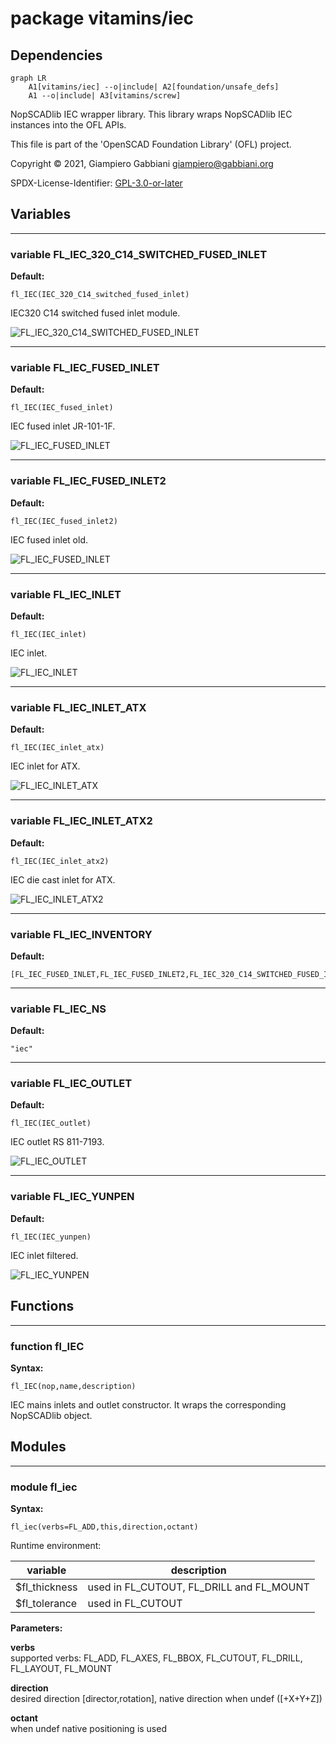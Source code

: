 # package vitamins/iec

## Dependencies

```mermaid
graph LR
    A1[vitamins/iec] --o|include| A2[foundation/unsafe_defs]
    A1 --o|include| A3[vitamins/screw]
```

NopSCADlib IEC wrapper library. This library wraps NopSCADlib IEC instances
into the OFL APIs.

This file is part of the 'OpenSCAD Foundation Library' (OFL) project.

Copyright © 2021, Giampiero Gabbiani <giampiero@gabbiani.org>

SPDX-License-Identifier: [GPL-3.0-or-later](https://spdx.org/licenses/GPL-3.0-or-later.html)


## Variables

---

### variable FL_IEC_320_C14_SWITCHED_FUSED_INLET

__Default:__

    fl_IEC(IEC_320_C14_switched_fused_inlet)

IEC320 C14 switched fused inlet module.

![FL_IEC_320_C14_SWITCHED_FUSED_INLET](256x256/fig_FL_IEC_320_C14_SWITCHED_FUSED_INLET.png)


---

### variable FL_IEC_FUSED_INLET

__Default:__

    fl_IEC(IEC_fused_inlet)

IEC fused inlet JR-101-1F.

![FL_IEC_FUSED_INLET](256x256/fig_FL_IEC_FUSED_INLET.png)


---

### variable FL_IEC_FUSED_INLET2

__Default:__

    fl_IEC(IEC_fused_inlet2)

IEC fused inlet old.

![FL_IEC_FUSED_INLET](256x256/fig_FL_IEC_FUSED_INLET2.png)


---

### variable FL_IEC_INLET

__Default:__

    fl_IEC(IEC_inlet)

IEC inlet.

![FL_IEC_INLET](256x256/fig_FL_IEC_INLET.png)


---

### variable FL_IEC_INLET_ATX

__Default:__

    fl_IEC(IEC_inlet_atx)

IEC inlet for ATX.

![FL_IEC_INLET_ATX](256x256/fig_FL_IEC_INLET_ATX.png)


---

### variable FL_IEC_INLET_ATX2

__Default:__

    fl_IEC(IEC_inlet_atx2)

IEC die cast inlet for ATX.

![FL_IEC_INLET_ATX2](256x256/fig_FL_IEC_INLET_ATX2.png)


---

### variable FL_IEC_INVENTORY

__Default:__

    [FL_IEC_FUSED_INLET,FL_IEC_FUSED_INLET2,FL_IEC_320_C14_SWITCHED_FUSED_INLET,FL_IEC_INLET,FL_IEC_INLET_ATX,FL_IEC_INLET_ATX2,FL_IEC_YUNPEN,FL_IEC_OUTLET,]

---

### variable FL_IEC_NS

__Default:__

    "iec"

---

### variable FL_IEC_OUTLET

__Default:__

    fl_IEC(IEC_outlet)

IEC outlet RS 811-7193.

![FL_IEC_OUTLET](256x256/fig_FL_IEC_OUTLET.png)


---

### variable FL_IEC_YUNPEN

__Default:__

    fl_IEC(IEC_yunpen)

IEC inlet filtered.

![FL_IEC_YUNPEN](256x256/fig_FL_IEC_YUNPEN.png)


## Functions

---

### function fl_IEC

__Syntax:__

```text
fl_IEC(nop,name,description)
```

IEC mains inlets and outlet constructor. It wraps the corresponding
NopSCADlib object.


## Modules

---

### module fl_iec

__Syntax:__

    fl_iec(verbs=FL_ADD,this,direction,octant)

Runtime environment:

| variable       | description                               |
| ---            | ---                                       |
| $fl_thickness  | used in FL_CUTOUT, FL_DRILL and FL_MOUNT  |
| $fl_tolerance  | used in FL_CUTOUT                         |


__Parameters:__

__verbs__  
supported verbs: FL_ADD, FL_AXES, FL_BBOX, FL_CUTOUT, FL_DRILL, FL_LAYOUT, FL_MOUNT

__direction__  
desired direction [director,rotation], native direction when undef ([+X+Y+Z])

__octant__  
when undef native positioning is used


